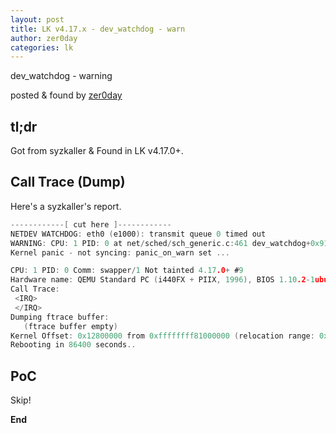 ```yaml
---
layout: post
title: LK v4.17.x - dev_watchdog - warn
author: zer0day
categories: lk
---
```


dev_watchdog - warning

posted & found by [zer0day](https://kozistr.github.io/)

## tl;dr

Got from syzkaller & Found in LK v4.17.0+.

## Call Trace (Dump)

Here's a syzkaller's report.

```c
------------[ cut here ]------------
NETDEV WATCHDOG: eth0 (e1000): transmit queue 0 timed out
WARNING: CPU: 1 PID: 0 at net/sched/sch_generic.c:461 dev_watchdog+0x919/0xa40 net/sched/sch_generic.c:460
Kernel panic - not syncing: panic_on_warn set ...

CPU: 1 PID: 0 Comm: swapper/1 Not tainted 4.17.0+ #9
Hardware name: QEMU Standard PC (i440FX + PIIX, 1996), BIOS 1.10.2-1ubuntu1 04/01/2014
Call Trace:
 <IRQ>
 </IRQ>
Dumping ftrace buffer:
   (ftrace buffer empty)
Kernel Offset: 0x12800000 from 0xffffffff81000000 (relocation range: 0xffffffff80000000-0xffffffffbfffffff)
Rebooting in 86400 seconds..
```

## PoC

Skip!

**End**
